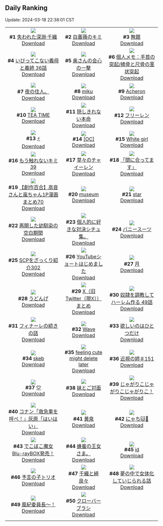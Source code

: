 ## Daily Ranking
Update: 2024-03-18 22:38:01 CST

|      |      |      |
| :----: | :----: | :----: |
| ![](https://i.pixiv.re/c/240x480/img-master/img/2024/03/16/00/00/33/116951729_p0_master1200.jpg)<br>**#1** [失われた深淵·千織](https://www.pixiv.net/artworks/116951729)<br>[Download](https://i.pixiv.re/img-original/img/2024/03/16/00/00/33/116951729_p0.jpg) | ![](https://i.pixiv.re/c/240x480/img-master/img/2024/03/16/00/00/30/116951718_p0_master1200.jpg)<br>**#2** [白薔薇のキミ](https://www.pixiv.net/artworks/116951718)<br>[Download](https://i.pixiv.re/img-original/img/2024/03/16/00/00/30/116951718_p0.png) | ![](https://i.pixiv.re/c/240x480/img-master/img/2024/03/17/07/03/34/116990705_p0_master1200.jpg)<br>**#3** [無題](https://www.pixiv.net/artworks/116990705)<br>[Download](https://i.pixiv.re/img-original/img/2024/03/17/07/03/34/116990705_p0.png) |
| ![](https://i.pixiv.re/c/240x480/img-master/img/2024/03/16/00/00/14/116951625_p0_master1200.jpg)<br>**#4** [いびってこない義母と義姉  36話](https://www.pixiv.net/artworks/116951625)<br>[Download](https://i.pixiv.re/img-original/img/2024/03/16/00/00/14/116951625_p0.jpg) | ![](https://i.pixiv.re/c/240x480/img-master/img/2024/03/16/00/01/58/116951916_p0_master1200.jpg)<br>**#5** [奥さんの会心の一撃](https://www.pixiv.net/artworks/116951916)<br>[Download](https://i.pixiv.re/img-original/img/2024/03/16/00/01/58/116951916_p0.jpg) | ![](https://i.pixiv.re/c/240x480/img-master/img/2024/03/16/06/00/08/116958335_p0_master1200.jpg)<br>**#6** [個人メモ：手首の突起/橈骨と尺骨の茎状突起](https://www.pixiv.net/artworks/116958335)<br>[Download](https://i.pixiv.re/img-original/img/2024/03/16/06/00/08/116958335_p0.jpg) |
| ![](https://i.pixiv.re/c/240x480/img-master/img/2024/03/16/15/41/23/116968393_p0_master1200.jpg)<br>**#7** [夜の住人。](https://www.pixiv.net/artworks/116968393)<br>[Download](https://i.pixiv.re/img-original/img/2024/03/16/15/41/23/116968393_p0.jpg) | ![](https://i.pixiv.re/c/240x480/img-master/img/2024/03/16/00/02/06/116951929_p0_master1200.jpg)<br>**#8** [miku](https://www.pixiv.net/artworks/116951929)<br>[Download](https://i.pixiv.re/img-original/img/2024/03/16/00/02/06/116951929_p0.jpg) | ![](https://i.pixiv.re/c/240x480/img-master/img/2024/03/16/20/37/54/116976232_p0_master1200.jpg)<br>**#9** [Acheron](https://www.pixiv.net/artworks/116976232)<br>[Download](https://i.pixiv.re/img-original/img/2024/03/16/20/37/54/116976232_p0.png) |
| ![](https://i.pixiv.re/c/240x480/img-master/img/2024/03/16/01/33/53/116954812_p0_master1200.jpg)<br>**#10** [TEA TIME](https://www.pixiv.net/artworks/116954812)<br>[Download](https://i.pixiv.re/img-original/img/2024/03/16/01/33/53/116954812_p0.jpg) | ![](https://i.pixiv.re/c/240x480/img-master/img/2024/03/16/18/45/37/116972922_p0_master1200.jpg)<br>**#11** [隠しきれない本命](https://www.pixiv.net/artworks/116972922)<br>[Download](https://i.pixiv.re/img-original/img/2024/03/16/18/45/37/116972922_p0.png) | ![](https://i.pixiv.re/c/240x480/img-master/img/2024/03/16/00/00/31/116951719_p0_master1200.jpg)<br>**#12** [フリーレン](https://www.pixiv.net/artworks/116951719)<br>[Download](https://i.pixiv.re/img-original/img/2024/03/16/00/00/31/116951719_p0.jpg) |
| ![](https://i.pixiv.re/c/240x480/img-master/img/2024/03/17/19/44/49/117007434_p0_master1200.jpg)<br>**#13** [⚡](https://www.pixiv.net/artworks/117007434)<br>[Download](https://i.pixiv.re/img-original/img/2024/03/17/19/44/49/117007434_p0.jpg) | ![](https://i.pixiv.re/c/240x480/img-master/img/2024/03/16/00/00/28/116951708_p0_master1200.jpg)<br>**#14** [[OC]](https://www.pixiv.net/artworks/116951708)<br>[Download](https://i.pixiv.re/img-original/img/2024/03/16/00/00/28/116951708_p0.jpg) | ![](https://i.pixiv.re/c/240x480/img-master/img/2024/03/16/10/00/01/116961522_p0_master1200.jpg)<br>**#15** [White girl](https://www.pixiv.net/artworks/116961522)<br>[Download](https://i.pixiv.re/img-original/img/2024/03/16/10/00/01/116961522_p0.png) |
| ![](https://i.pixiv.re/c/240x480/img-master/img/2024/03/16/18/48/15/116972989_p0_master1200.jpg)<br>**#16** [もう触れないキミ39](https://www.pixiv.net/artworks/116972989)<br>[Download](https://i.pixiv.re/img-original/img/2024/03/16/18/48/15/116972989_p0.jpg) | ![](https://i.pixiv.re/c/240x480/img-master/img/2024/03/16/17/28/23/116970772_p0_master1200.jpg)<br>**#17** [草々のチャイーレン](https://www.pixiv.net/artworks/116970772)<br>[Download](https://i.pixiv.re/img-original/img/2024/03/16/17/28/23/116970772_p0.jpg) | ![](https://i.pixiv.re/c/240x480/img-master/img/2024/03/17/22/29/24/117013454_p0_master1200.jpg)<br>**#18** [「間に合ってます」](https://www.pixiv.net/artworks/117013454)<br>[Download](https://i.pixiv.re/img-original/img/2024/03/17/22/29/24/117013454_p0.jpg) |
| ![](https://i.pixiv.re/c/240x480/img-master/img/2024/03/16/00/02/00/116951921_p0_master1200.jpg)<br>**#19** [【創作百合】高音さんと嵐ちゃん1P漫画まとめ70](https://www.pixiv.net/artworks/116951921)<br>[Download](https://i.pixiv.re/img-original/img/2024/03/16/00/02/00/116951921_p0.jpg) | ![](https://i.pixiv.re/c/240x480/img-master/img/2024/03/17/18/48/42/116973372_p0_master1200.jpg)<br>**#20** [museum](https://www.pixiv.net/artworks/116973372)<br>[Download](https://i.pixiv.re/img-original/img/2024/03/17/18/48/42/116973372_p0.jpg) | ![](https://i.pixiv.re/c/240x480/img-master/img/2024/03/16/21/20/05/116977670_p0_master1200.jpg)<br>**#21** [star](https://www.pixiv.net/artworks/116977670)<br>[Download](https://i.pixiv.re/img-original/img/2024/03/16/21/20/05/116977670_p0.jpg) |
| ![](https://i.pixiv.re/c/240x480/img-master/img/2024/03/17/00/00/53/116983310_p0_master1200.jpg)<br>**#22** [再開した幼馴染の空白期間](https://www.pixiv.net/artworks/116983310)<br>[Download](https://i.pixiv.re/img-original/img/2024/03/17/00/00/53/116983310_p0.jpg) | ![](https://i.pixiv.re/c/240x480/img-master/img/2024/03/17/17/18/02/117002924_p0_master1200.jpg)<br>**#23** [個人的に好きな対決シチュ集。](https://www.pixiv.net/artworks/117002924)<br>[Download](https://i.pixiv.re/img-original/img/2024/03/17/17/18/02/117002924_p0.jpg) | ![](https://i.pixiv.re/c/240x480/img-master/img/2024/03/16/20/30/26/116976005_p0_master1200.jpg)<br>**#24** [バニースーツ](https://www.pixiv.net/artworks/116976005)<br>[Download](https://i.pixiv.re/img-original/img/2024/03/16/20/30/26/116976005_p0.png) |
| ![](https://i.pixiv.re/c/240x480/img-master/img/2024/03/16/21/00/35/116976981_p0_master1200.jpg)<br>**#25** [SCPをざっくり紹介302](https://www.pixiv.net/artworks/116976981)<br>[Download](https://i.pixiv.re/img-original/img/2024/03/16/21/00/35/116976981_p0.jpg) | ![](https://i.pixiv.re/c/240x480/img-master/img/2024/03/16/12/06/41/116963934_p0_master1200.jpg)<br>**#26** [YouTubeショートはじめました](https://www.pixiv.net/artworks/116963934)<br>[Download](https://i.pixiv.re/img-original/img/2024/03/16/12/06/41/116963934_p0.png) | ![](https://i.pixiv.re/c/240x480/img-master/img/2024/03/16/12/06/34/116963932_p0_master1200.jpg)<br>**#27** [月](https://www.pixiv.net/artworks/116963932)<br>[Download](https://i.pixiv.re/img-original/img/2024/03/16/12/06/34/116963932_p0.jpg) |
| ![](https://i.pixiv.re/c/240x480/img-master/img/2024/03/16/01/35/44/116954854_p0_master1200.jpg)<br>**#28** [うどんげ](https://www.pixiv.net/artworks/116954854)<br>[Download](https://i.pixiv.re/img-original/img/2024/03/16/01/35/44/116954854_p0.jpg) | ![](https://i.pixiv.re/c/240x480/img-master/img/2024/03/17/00/02/30/116983485_p0_master1200.jpg)<br>**#29** [X（旧Twitter（現X））まとめ](https://www.pixiv.net/artworks/116983485)<br>[Download](https://i.pixiv.re/img-original/img/2024/03/17/00/02/30/116983485_p0.jpg) | ![](https://i.pixiv.re/c/240x480/img-master/img/2024/03/16/00/01/31/116951872_p0_master1200.jpg)<br>**#30** [奴隷を調教してハーレム作る 49話](https://www.pixiv.net/artworks/116951872)<br>[Download](https://i.pixiv.re/img-original/img/2024/03/16/00/01/31/116951872_p0.jpg) |
| ![](https://i.pixiv.re/c/240x480/img-master/img/2024/03/16/19/39/06/116974437_p0_master1200.jpg)<br>**#31** [フィナーレの続きの話](https://www.pixiv.net/artworks/116974437)<br>[Download](https://i.pixiv.re/img-original/img/2024/03/16/19/39/06/116974437_p0.png) | ![](https://i.pixiv.re/c/240x480/img-master/img/2024/03/17/01/45/54/116986313_p0_master1200.jpg)<br>**#32** [Wave](https://www.pixiv.net/artworks/116986313)<br>[Download](https://i.pixiv.re/img-original/img/2024/03/17/01/45/54/116986313_p0.png) | ![](https://i.pixiv.re/c/240x480/img-master/img/2024/03/17/00/00/28/116983219_p0_master1200.jpg)<br>**#33** [欲しいのはひとつだけ](https://www.pixiv.net/artworks/116983219)<br>[Download](https://i.pixiv.re/img-original/img/2024/03/17/00/00/28/116983219_p0.jpg) |
| ![](https://i.pixiv.re/c/240x480/img-master/img/2024/03/16/14/18/31/116966662_p0_master1200.jpg)<br>**#34** [skeb](https://www.pixiv.net/artworks/116966662)<br>[Download](https://i.pixiv.re/img-original/img/2024/03/16/14/18/31/116966662_p0.png) | ![](https://i.pixiv.re/c/240x480/img-master/img/2024/03/16/10/53/25/116962444_p0_master1200.jpg)<br>**#35** [feeling cute might delete later](https://www.pixiv.net/artworks/116962444)<br>[Download](https://i.pixiv.re/img-original/img/2024/03/16/10/53/25/116962444_p0.jpg) | ![](https://i.pixiv.re/c/240x480/img-master/img/2024/03/16/00/01/24/116951855_p0_master1200.jpg)<br>**#36** [近視の姉＃151](https://www.pixiv.net/artworks/116951855)<br>[Download](https://i.pixiv.re/img-original/img/2024/03/16/00/01/24/116951855_p0.png) |
| ![](https://i.pixiv.re/c/240x480/img-master/img/2024/03/16/02/28/21/116955843_p0_master1200.jpg)<br>**#37** [♡](https://www.pixiv.net/artworks/116955843)<br>[Download](https://i.pixiv.re/img-original/img/2024/03/16/02/28/21/116955843_p0.png) | ![](https://i.pixiv.re/c/240x480/img-master/img/2024/03/17/00/06/06/116983693_p0_master1200.jpg)<br>**#38** [妹とご対面](https://www.pixiv.net/artworks/116983693)<br>[Download](https://i.pixiv.re/img-original/img/2024/03/17/00/06/06/116983693_p0.jpg) | ![](https://i.pixiv.re/c/240x480/img-master/img/2024/03/17/00/00/05/116983112_p0_master1200.jpg)<br>**#39** [じゃがりこじゃがりこじゃがりこ！](https://www.pixiv.net/artworks/116983112)<br>[Download](https://i.pixiv.re/img-original/img/2024/03/17/00/00/05/116983112_p0.png) |
| ![](https://i.pixiv.re/c/240x480/img-master/img/2024/03/16/16/45/59/116969764_p0_master1200.jpg)<br>**#40** [コナン「救急車を呼べ！」灰原「はいはい」](https://www.pixiv.net/artworks/116969764)<br>[Download](https://i.pixiv.re/img-original/img/2024/03/16/16/45/59/116969764_p0.jpg) | ![](https://i.pixiv.re/c/240x480/img-master/img/2024/03/17/00/00/21/116983185_p0_master1200.jpg)<br>**#41** [黄泉](https://www.pixiv.net/artworks/116983185)<br>[Download](https://i.pixiv.re/img-original/img/2024/03/17/00/00/21/116983185_p0.jpg) | ![](https://i.pixiv.re/c/240x480/img-master/img/2024/03/16/22/26/47/116980024_p0_master1200.jpg)<br>**#42** [にゃち🐱🖤](https://www.pixiv.net/artworks/116980024)<br>[Download](https://i.pixiv.re/img-original/img/2024/03/16/22/26/47/116980024_p0.jpg) |
| ![](https://i.pixiv.re/c/240x480/img-master/img/2024/03/16/00/25/56/116952868_p0_master1200.jpg)<br>**#43** [でこぼこ魔女 Blu-rayBOX発売！](https://www.pixiv.net/artworks/116952868)<br>[Download](https://i.pixiv.re/img-original/img/2024/03/16/00/25/56/116952868_p0.jpg) | ![](https://i.pixiv.re/c/240x480/img-master/img/2024/03/17/00/00/05/116983111_p0_master1200.jpg)<br>**#44** [蜂蜜の王女さま。](https://www.pixiv.net/artworks/116983111)<br>[Download](https://i.pixiv.re/img-original/img/2024/03/17/00/00/05/116983111_p0.jpg) | ![](https://i.pixiv.re/c/240x480/img-master/img/2024/03/16/18/48/01/116972982_p0_master1200.jpg)<br>**#45** [id](https://www.pixiv.net/artworks/116972982)<br>[Download](https://i.pixiv.re/img-original/img/2024/03/16/18/48/01/116972982_p0.jpg) |
| ![](https://i.pixiv.re/c/240x480/img-master/img/2024/03/17/23/31/35/117015913_p0_master1200.jpg)<br>**#46** [予言の子トリオ](https://www.pixiv.net/artworks/117015913)<br>[Download](https://i.pixiv.re/img-original/img/2024/03/17/23/31/35/117015913_p0.png) | ![](https://i.pixiv.re/c/240x480/img-master/img/2024/03/17/00/00/08/116983124_p0_master1200.jpg)<br>**#47** [千織と綺良々](https://www.pixiv.net/artworks/116983124)<br>[Download](https://i.pixiv.re/img-original/img/2024/03/17/00/00/08/116983124_p0.jpg) | ![](https://i.pixiv.re/c/240x480/img-master/img/2024/03/16/00/00/10/116951602_p0_master1200.jpg)<br>**#48** [夢の中で女体化していじられる話](https://www.pixiv.net/artworks/116951602)<br>[Download](https://i.pixiv.re/img-original/img/2024/03/16/00/00/10/116951602_p0.png) |
| ![](https://i.pixiv.re/c/240x480/img-master/img/2024/03/16/00/17/56/116952628_p0_master1200.jpg)<br>**#49** [風紀委員長〜！](https://www.pixiv.net/artworks/116952628)<br>[Download](https://i.pixiv.re/img-original/img/2024/03/16/00/17/56/116952628_p0.png) | ![](https://i.pixiv.re/c/240x480/img-master/img/2024/03/17/06/00/09/116989933_p0_master1200.jpg)<br>**#50** [クローバーブラシ](https://www.pixiv.net/artworks/116989933)<br>[Download](https://i.pixiv.re/img-original/img/2024/03/17/06/00/09/116989933_p0.jpg) |
|      |
